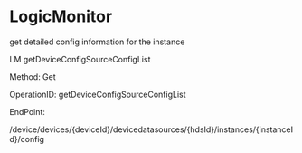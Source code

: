 #     LogicMonitor


get detailed config information for the instance

LM getDeviceConfigSourceConfigList

Method: Get

OperationID: getDeviceConfigSourceConfigList

EndPoint:

/device/devices/{deviceId}/devicedatasources/{hdsId}/instances/{instanceId}/config
